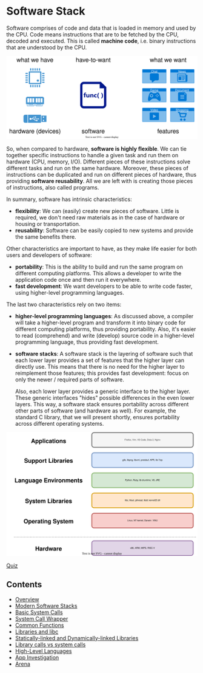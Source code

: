 # Software Stack

Software comprises of code and data that is loaded in memory and used by the CPU.
Code means instructions that are to be fetched by the CPU, decoded and executed.
This is called **machine code**, i.e. binary instructions that are understood by the CPU.

![Hardware and Software](../media/hardware-software.svg)

So, when compared to hardware, **software is highly flexible**.
We can tie together specific instructions to handle a given task and run them on hardware (CPU, memory, I/O).
Different pieces of these instructions solve different tasks and run on the same hardware.
Moreover, these pieces of instructions can be duplicated and run on different pieces of hardware, thus providing **software reusability**.
All we are left with is creating those pieces of instructions, also called programs.

In summary, software has intrinsic characteristics:

* **flexibility**: We can (easily) create new pieces of software.
  Little is required, we don't need raw materials as in the case of hardware or housing or transportation.
* **reusability**: Software can be easily copied to new systems and provide the same benefits there.

Other characteristics are important to have, as they make life easier for both users and developers of software:

* **portability**: This is the ability to build and run the same program on different computing platforms.
  This allows a developer to write the application code once and then run it everywhere.
* **fast development**: We want developers to be able to write code faster, using higher-level programming languages.

The last two characteristics rely on two items:

* **higher-level programming languages**: As discussed above, a compiler will take a higher-level program and transform it into binary code for different computing platforms, thus providing portability.
  Also, it's easier to read (comprehend) and write (develop) source code in a higher-level programming language, thus providing fast development.
* **software stacks**: A software stack is the layering of software such that each lower layer provides a set of features that the higher layer can directly use.
  This means that there is no need for the higher layer to reimplement those features;
  this provides fast development: focus on only the newer / required parts of software.

  Also, each lower layer provides a generic interface to the higher layer.
  These generic interfaces "hides" possible differences in the even lower layers.
  This way, a software stack ensures portability across different other parts of software (and hardware as well).
  For example, the standard C library, that we will present shortly, ensures portability across different operating systems.

![Software Stack](../media/software-stack.svg)

[Quiz](../quiz/software.md)

## Contents

- [Overview](overview.md)
- [Modern Software Stacks](modern-sw-stack.md)
- [Basic System Calls](basic-syscall.md)
- [System Call Wrapper](syscall-wrapper.md)
- [Common Functions](common-functions.md)
- [Libraries and libc](libc.md)
- [Statically-linked and Dynamically-linked Libraries](static-dynamic.md)
- [Library calls vs system calls](libcall-syscall.md)
- [High-Level Languages](high-level-lang.md)
- [App Investigation](app-investigate.md)
- [Arena](arena.md)
